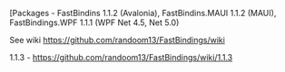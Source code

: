 [Packages - FastBindins 1.1.2 (Avalonia),  FastBindins.MAUI 1.1.2 (MAUI), FastBindings.WPF 1.1.1 (WPF Net 4.5, Net 5.0)

See wiki https://github.com/randoom13/FastBindings/wiki

1.1.3 - https://github.com/randoom13/FastBindings/wiki/1.1.3
